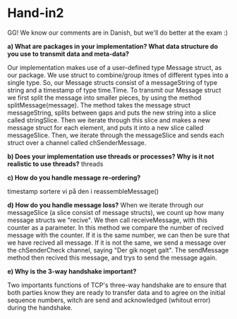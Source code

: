 # Hand-in2

GG! We know our comments are in Danish, but we'll do better at the exam :)

**a) What are packages in your implementation? What data structure do you use to transmit data and meta-data?**

Our implementation makes use of a user-defined type Message struct, as our package. We use struct to combine/group itmes of different types into a single type. So, our Message structs consist of a messageString of type string and a timestamp of type time.Time. To transmit our Message struct we first split the message into smaller pieces, by using the method splitMessage(message). The method takes the message struct messageString, splits between gaps and puts the new string into a slice called stringSlice. Then we iterate through this slice and makes a new message struct for each element, and puts it into a new slice called messageSlice. Then, we iterate through the messageSlice and sends each struct over a channel called chSenderMessage. 

**b) Does your implementation use threads or processes? Why is it not realistic to use threads?**
threads



**c) How do you handle message re-ordering?**

timestamp
sortere vi på den i reassembleMessage()



**d) How do you handle message loss?**
When we iterate through our messageSlice (a slice consist of message structs), we count up how many message structs we "recive". We then call receiveMessage, with this counter as a parameter. In this method we compare the number of recived message with the counter. If it is the same number, we can then be sure that we have recived all message. If it is not the same, we send a message over the chSenderCheck channel, saying "Der gik noget galt". The sendMessage method then recived this message, and trys to send the message again.


**e) Why is the 3-way handshake important?**

Two importants functions of TCP's three-way handshake are to ensure that both parties know they are ready to transfer data and to agree on the initial sequence numbers, witch are send and acknowledged (whitout error) during the handshake.

